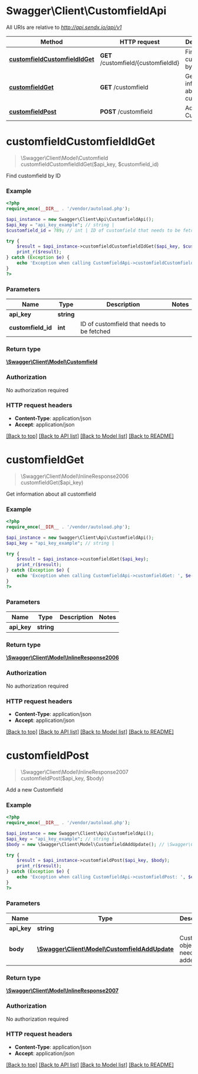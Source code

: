 # Swagger\Client\CustomfieldApi

All URIs are relative to *http://api.sendx.io/api/v1*

Method | HTTP request | Description
------------- | ------------- | -------------
[**customfieldCustomfieldIdGet**](CustomfieldApi.md#customfieldCustomfieldIdGet) | **GET** /customfield/{customfieldId} | Find customfield by ID
[**customfieldGet**](CustomfieldApi.md#customfieldGet) | **GET** /customfield | Get information about all customfield
[**customfieldPost**](CustomfieldApi.md#customfieldPost) | **POST** /customfield | Add a new Customfield


# **customfieldCustomfieldIdGet**
> \Swagger\Client\Model\Customfield customfieldCustomfieldIdGet($api_key, $customfield_id)

Find customfield by ID



### Example
```php
<?php
require_once(__DIR__ . '/vendor/autoload.php');

$api_instance = new Swagger\Client\Api\CustomfieldApi();
$api_key = "api_key_example"; // string | 
$customfield_id = 789; // int | ID of customfield that needs to be fetched

try {
    $result = $api_instance->customfieldCustomfieldIdGet($api_key, $customfield_id);
    print_r($result);
} catch (Exception $e) {
    echo 'Exception when calling CustomfieldApi->customfieldCustomfieldIdGet: ', $e->getMessage(), PHP_EOL;
}
?>
```

### Parameters

Name | Type | Description  | Notes
------------- | ------------- | ------------- | -------------
 **api_key** | **string**|  |
 **customfield_id** | **int**| ID of customfield that needs to be fetched |

### Return type

[**\Swagger\Client\Model\Customfield**](../Model/Customfield.md)

### Authorization

No authorization required

### HTTP request headers

 - **Content-Type**: application/json
 - **Accept**: application/json

[[Back to top]](#) [[Back to API list]](../../README.md#documentation-for-api-endpoints) [[Back to Model list]](../../README.md#documentation-for-models) [[Back to README]](../../README.md)

# **customfieldGet**
> \Swagger\Client\Model\InlineResponse2006 customfieldGet($api_key)

Get information about all customfield



### Example
```php
<?php
require_once(__DIR__ . '/vendor/autoload.php');

$api_instance = new Swagger\Client\Api\CustomfieldApi();
$api_key = "api_key_example"; // string | 

try {
    $result = $api_instance->customfieldGet($api_key);
    print_r($result);
} catch (Exception $e) {
    echo 'Exception when calling CustomfieldApi->customfieldGet: ', $e->getMessage(), PHP_EOL;
}
?>
```

### Parameters

Name | Type | Description  | Notes
------------- | ------------- | ------------- | -------------
 **api_key** | **string**|  |

### Return type

[**\Swagger\Client\Model\InlineResponse2006**](../Model/InlineResponse2006.md)

### Authorization

No authorization required

### HTTP request headers

 - **Content-Type**: application/json
 - **Accept**: application/json

[[Back to top]](#) [[Back to API list]](../../README.md#documentation-for-api-endpoints) [[Back to Model list]](../../README.md#documentation-for-models) [[Back to README]](../../README.md)

# **customfieldPost**
> \Swagger\Client\Model\InlineResponse2007 customfieldPost($api_key, $body)

Add a new Customfield



### Example
```php
<?php
require_once(__DIR__ . '/vendor/autoload.php');

$api_instance = new Swagger\Client\Api\CustomfieldApi();
$api_key = "api_key_example"; // string | 
$body = new \Swagger\Client\Model\CustomfieldAddUpdate(); // \Swagger\Client\Model\CustomfieldAddUpdate | Customfield object that needs to be added

try {
    $result = $api_instance->customfieldPost($api_key, $body);
    print_r($result);
} catch (Exception $e) {
    echo 'Exception when calling CustomfieldApi->customfieldPost: ', $e->getMessage(), PHP_EOL;
}
?>
```

### Parameters

Name | Type | Description  | Notes
------------- | ------------- | ------------- | -------------
 **api_key** | **string**|  |
 **body** | [**\Swagger\Client\Model\CustomfieldAddUpdate**](../Model/\Swagger\Client\Model\CustomfieldAddUpdate.md)| Customfield object that needs to be added |

### Return type

[**\Swagger\Client\Model\InlineResponse2007**](../Model/InlineResponse2007.md)

### Authorization

No authorization required

### HTTP request headers

 - **Content-Type**: application/json
 - **Accept**: application/json

[[Back to top]](#) [[Back to API list]](../../README.md#documentation-for-api-endpoints) [[Back to Model list]](../../README.md#documentation-for-models) [[Back to README]](../../README.md)

